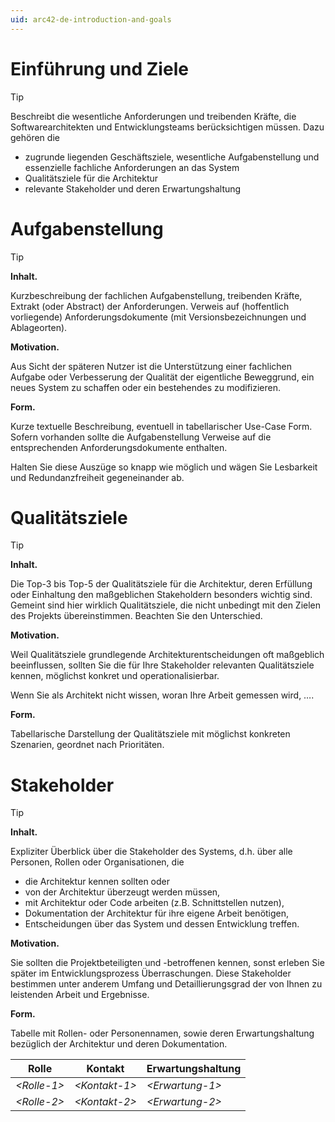 ```yaml
---
uid: arc42-de-introduction-and-goals
---
```


# Einführung und Ziele

> [!TIP]
> Beschreibt die wesentliche Anforderungen und treibenden Kräfte, die
> Softwarearchitekten und Entwicklungsteams berücksichtigen müssen. Dazu
> gehören die
> 
> * zugrunde liegenden Geschäftsziele, wesentliche Aufgabenstellung und
>   essenzielle fachliche Anforderungen an das System
> * Qualitätsziele für die Architektur
> * relevante Stakeholder und deren Erwartungshaltung

# Aufgabenstellung

> [!TIP]
> **Inhalt.**
> 
> Kurzbeschreibung der fachlichen Aufgabenstellung, treibenden Kräfte,
> Extrakt (oder Abstract) der Anforderungen. Verweis auf (hoffentlich
> vorliegende) Anforderungsdokumente (mit Versionsbezeichnungen und
> Ablageorten).
> 
> **Motivation.**
> 
> Aus Sicht der späteren Nutzer ist die Unterstützung einer fachlichen
> Aufgabe oder Verbesserung der Qualität der eigentliche Beweggrund, ein
> neues System zu schaffen oder ein bestehendes zu modifizieren.
> 
> **Form.**
> 
> Kurze textuelle Beschreibung, eventuell in tabellarischer Use-Case Form.
> Sofern vorhanden sollte die Aufgabenstellung Verweise auf die
> entsprechenden Anforderungsdokumente enthalten.
> 
> Halten Sie diese Auszüge so knapp wie möglich und wägen Sie Lesbarkeit
> und Redundanzfreiheit gegeneinander ab.

# Qualitätsziele

> [!TIP]
> **Inhalt.**
> 
> Die Top-3 bis Top-5 der Qualitätsziele für die Architektur, deren
> Erfüllung oder Einhaltung den maßgeblichen Stakeholdern besonders
> wichtig sind. Gemeint sind hier wirklich Qualitätsziele, die nicht
> unbedingt mit den Zielen des Projekts übereinstimmen. Beachten Sie den
> Unterschied.
> 
> **Motivation.**
> 
> Weil Qualitätsziele grundlegende Architekturentscheidungen oft
> maßgeblich beeinflussen, sollten Sie die für Ihre Stakeholder relevanten
> Qualitätsziele kennen, möglichst konkret und operationalisierbar.
> 
> Wenn Sie als Architekt nicht wissen, woran Ihre Arbeit gemessen wird, ….
> 
> **Form.**
> 
> Tabellarische Darstellung der Qualitätsziele mit möglichst konkreten
> Szenarien, geordnet nach Prioritäten.

# Stakeholder

> [!TIP]
> **Inhalt.**
> 
> Expliziter Überblick über die Stakeholder des Systems, d.h. über alle
> Personen, Rollen oder Organisationen, die
> 
> * die Architektur kennen sollten oder
> * von der Architektur überzeugt werden müssen,
> * mit Architektur oder Code arbeiten (z.B. Schnittstellen nutzen),
> * Dokumentation der Architektur für ihre eigene Arbeit benötigen,
> * Entscheidungen über das System und dessen Entwicklung treffen.
> 
> **Motivation.**
> 
> Sie sollten die Projektbeteiligten und -betroffenen kennen, sonst
> erleben Sie später im Entwicklungsprozess Überraschungen. Diese
> Stakeholder bestimmen unter anderem Umfang und Detaillierungsgrad der
> von Ihnen zu leistenden Arbeit und Ergebnisse.
> 
> **Form.**
> 
> Tabelle mit Rollen- oder Personennamen, sowie deren Erwartungshaltung
> bezüglich der Architektur und deren Dokumentation.
> 
> Rolle             | Kontakt             | Erwartungshaltung
> ----------------- | ------------------- | -----------------
> *&lt;Rolle-1&gt;* | *&lt;Kontakt-1&gt;* | *&lt;Erwartung-1&gt;*
> *&lt;Rolle-2&gt;* | *&lt;Kontakt-2&gt;* | *&lt;Erwartung-2&gt;*
